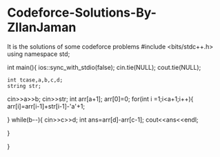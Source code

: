 # Codeforce-Solutions-By-ZIlanJaman
It is the solutions of some codeforce problems
#include <bits/stdc++.h>
using namespace std;

int main(){
    ios::sync_with_stdio(false);
    cin.tie(NULL);
    cout.tie(NULL);

    int tcase,a,b,c,d;
    string str;
cin>>a>>b;
cin>>str;
int arr[a+1];
arr[0]=0;
for(int i =1;i<a+1;i++){
    arr[i]=arr[i-1]+str[i-1]-'a'+1;


}
while(b--){
    cin>>c>>d;
    int ans=arr[d]-arr[c-1];
    cout<<ans<<endl;


}










}
















